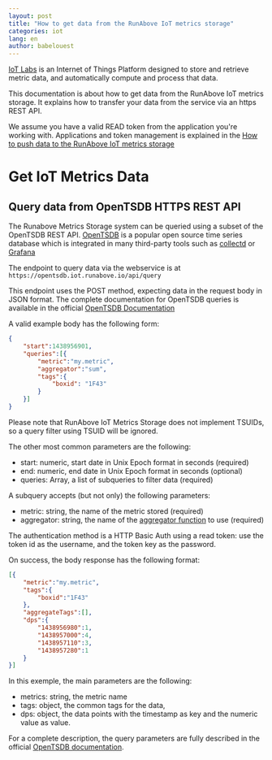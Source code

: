 ```yaml
---
layout: post
title: "How to get data from the RunAbove IoT metrics storage"
categories: iot
lang: en
author: babelouest
---
```


[IoT Labs][6] is an Internet of Things Platform designed to store and retrieve metric data, and automatically compute and process that data.

This documentation is about how to get data from the RunAbove IoT metrics storage. It explains how to transfer your data from the service via an https REST API.

We assume you have a valid READ token from the application you're working with. Applications and token management is explained in the [How to push data to the RunAbove IoT metrics storage][1]

# Get IoT Metrics Data

## Query data from OpenTSDB HTTPS REST API

The Runabove Metrics Storage system can be queried using a subset of the OpenTSDB REST API. [OpenTSDB](http://opentsdb.net) is a popular open source time series database which is integrated in many third-party tools such as [collectd](https://collectd.org/wiki/index.php/Plugin:OpenTSDB) or [Grafana](http://grafana.org/)

The endpoint to query data via the webservice is at `https://opentsdb.iot.runabove.io/api/query`

This endpoint uses the POST method, expecting data in the request body in JSON format. The complete documentation for OpenTSDB queries is available in the official [OpenTSDB Documentation][3]

A valid example body has the following form:

```json
{
	"start":1438956901,
	"queries":[{
		"metric":"my.metric",
		"aggregator":"sum",
		"tags":{
		    "boxid": "1F43"
		}
	}]
}
```

Please note that RunAbove IoT Metrics Storage does not implement TSUIDs, so a query filter using TSUID will be ignored.

The other most common parameters are the following:

- start: numeric, start date in Unix Epoch format in seconds (required)
- end: numeric, end date in Unix Epoch format in seconds (optional)
- queries: Array, a list of subqueries to filter data (required)

A subquery accepts (but not only) the following parameters:

- metric: string, the name of the metric stored (required)
- aggregator: string, the name of the [aggregator function][5] to use (required)

The authentication method is a HTTP Basic Auth using a read token: use the token id as the username, and the token key as the password.

On success, the body response has the following format:

```json
[{
	"metric":"my.metric",
	"tags":{
		"boxid":"1F43"
	},
	"aggregateTags":[],
	"dps":{
		"1438956980":1,
		"1438957000":4,
		"1438957110":3,
		"1438957280":1
	}
}]
```

In this exemple, the main parameters are the following:

- metrics: string, the metric name
- tags: object, the common tags for the data,
- dps: object, the data points with the timestamp as key and the numeric value as value.

For a complete description, the query parameters are fully described in the official [OpenTSDB documentation][4].

  [1]: /kb/en/iot/how-to-push-data-to-runabove-iot.html
  [3]: http://opentsdb.net/docs/build/html/api_http/index.html
  [4]: http://opentsdb.net/docs/build/html/api_http/query/index.html
  [5]: http://opentsdb.net/docs/build/html/api_http/aggregators.html
  [6]: https://runabove.com/iot/
